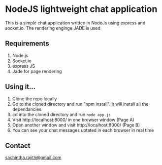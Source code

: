 NodeJS lightweight chat application
==========================================================

This is a simple chat application written in NodeJs using express and socket.io. The rendering enginge JADE is used

Requirements
------------

1. Node.js
2. Socket.io
3. express JS
4. Jade for page rendering

Using it...
-----------

1. Clone the repo locally
2. Go to the cloned directory and run "npm install". it will install all the dependancies
3. cd into the cloned directory and run `node app.js`
4. Visit http://localhost:8000/ in one browser window (Page A)
5. Open another window and visit http://localhost:8000/ (Page B)
6. You can see your chat messages uptated in each browser in real time

Contact
-------------
sachintha.rajith@gmail.com
